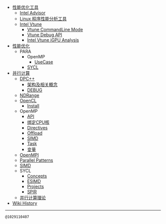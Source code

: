 - [性能优化工具](/0004_Tools)
  - [Intel Advisor](/0008_Tools_Advisor)
  - [Linux 程序性能分析工具](/0005_Tools_Linux)
  - [Intel Vtune](/0006_Tools_Vtune)
    - [Vtune CommandLine Mode](/0007_Tools_Vtune_CommandLine)
    - [Vtune Debug API](/0010_Tools_Vtune_DebugAPI)
    - [Intel Vtune iGPU Analysis](/0009_Tools_Vtune_iGPU)
- [性能优化](/0003_OPT)
  - PARA
    - OpenMP
      - [UseCase](/0022_OPT_PARA_OpenMP_UseCase)
    - [SYCL](/0031_OPT_PARA_SYCL)
- [并行计算](/0023_PARA)
  - [DPC++](/0026_PARA_DPCPP)
    - [架构及相关概念](/0015_PARA_DPCPP_Arch)
    - [DEBUG](/0016_PARA_DPCPP_DEBUG)
  - [NDRange](/0018_PARA_NDRange)
  - [OpenCL](/0033_PARA_OpenCL)
    - [Install](/0034_PARA_OpenCL_Install)
  - OpenMP
    - [API](/0028_PARA_OpenMP_API)
    - [绑定CPU核](/0027_PARA_OpenMP_BindCore)
    - [Directives](/0020_PARA_OpenMP_Directives)
    - [Offload](/0024_PARA_OpenMP_Offload)
    - [SIMD](/0025_PARA_OpenMP_SIMD)
    - [Task](/0019_PARA_OpenMP_Task)
    - [变量](/0021_PARA_OpenMP_VAR)
  - [OpenMPI](/0035_PARA_OpenMPI)
  - [Parallel Patterns](/0014_PARA_Patterns)
  - [SIMD](/0013_PARA_SIMD)
  - SYCL
    - [Concepts](/0029_PARA_SYCL_Concepts)
    - [ESIMD](/0011_PARA_SYCL_ESIMD)
    - [Projects](/0017_PARA_SYCL_Projects)
    - [SPIR](/0030_PARA_SYCL_SPIR)
  - [并行计算理论](/0012_PARA_Theory)
- [Wiki History](/hist)

---
<kbd><sub>@1029110407</sub></kbd>
